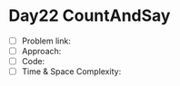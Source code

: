 # Day22 CountAndSay

- [ ] Problem link: 
- [ ] Approach:
- [ ] Code:
- [ ] Time & Space Complexity:
